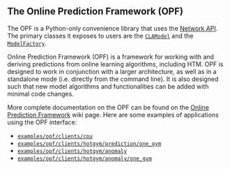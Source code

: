 ## The Online Prediction Framework (OPF)

The OPF is a Python-only convenience library that uses the [Network API](network.html). The primary classes it exposes to users are the [`CLAModel`](opf-models.html#clamodel) and the [`ModelFactory`](opf-models.html#modelfactory).

Online Prediction Framework (OPF) is a framework for working with and deriving predictions from online learning algorithms, including HTM. OPF is designed to work in conjunction with a larger architecture, as well as in a standalone mode (i.e. directly from the command line). It is also designed such that new model algorithms and functionalities can be added with minimal code changes.

More complete documentation on the OPF can be found on the [Online Prediction Framework](Online-Prediction-Framework) wiki page. Here are some examples of applications using the OPF interface:

- [`examples/opf/clients/cpu`](https://github.com/numenta/nupic/tree/master/examples/opf/clients/cpu)
- [`examples/opf/clients/hotgym/prediction/one_gym`](https://github.com/numenta/nupic/tree/master/examples/opf/clients/hotgym/prediction/one_gym)
- [`examples/opf/clients/hotgym/anomaly`](https://github.com/numenta/nupic/tree/master/examples/opf/clients/hotgym/anomaly)
- [`examples/opf/clients/hotgym/anomaly/one_gym`](https://github.com/numenta/nupic/tree/master/examples/opf/clients/hotgym/anomaly/one_gym)

